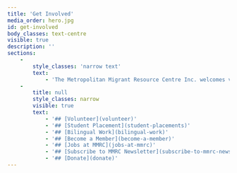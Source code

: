 ```yaml
---
title: 'Get Involved'
media_order: hero.jpg
id: get-involved
body_classes: text-centre
visible: true
description: ''
sections:
    -
        style_classes: 'narrow text'
        text:
            - 'The Metropolitan Migrant Resource Centre Inc. welcomes volunteers, bilingual workers and students. We have employment opportunities or you can take advantage of our membership program or make a teax deductable donation.'
    -
        title: null
        style_classes: narrow
        visible: true
        text:
            - '## [Volunteer](volunteer)'
            - '## [Student Placement](student-placements)'
            - '## [Bilingual Work](bilingual-work)'
            - '## [Become a Member](become-a-member)'
            - '## [Jobs at MMRC](jobs-at-mmrc)'
            - '## [Subscribe to MMRC Newsletter](subscribe-to-mmrc-newsletter)'
            - '## [Donate](donate)'
---
```


